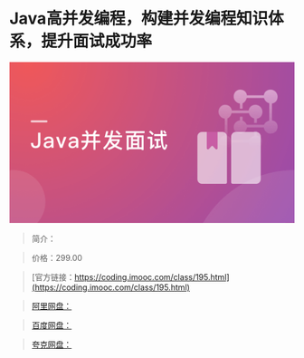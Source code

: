 # Java高并发编程，构建并发编程知识体系，提升面试成功率

![img](../../assets/5fd1895e0910ce8005400304.png)

> 简介：

> 价格：299.00

> [官方链接：https://coding.imooc.com/class/195.html](https://coding.imooc.com/class/195.html)

> [阿里网盘：]()

> [百度网盘：]()

> [夸克网盘：]()
